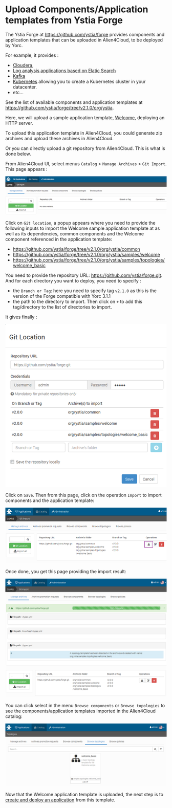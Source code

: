 # Upload Components/Application templates from Ystia Forge

The Ystia Forge at https://github.com/ystia/forge provides components and application 
templates that can be uploaded in Alien4Cloud, to be deployed by Yorc.

For example, it provides :
  * [Cloudera](https://github.com/ystia/forge/tree/v2.1.0/org/ystia/cloudera),
  * [Log analysis applications based on Elatic Search](https://github.com/ystia/forge/tree/v2.1.0/org/ystia#topologies-for-log-analysis-based-on-elastic-stack)
  * [Kafka](https://github.com/ystia/forge/tree/v2.1.0/org/ystia/kafka)
  * [Kubernetes](https://github.com/ystia/forge/tree/v2.1.0/org/ystia/kubernetes)
     allowing you to create a Kubernetes cluster in your datacenter.
  * etc...

See the list of available components and application templates at https://github.com/ystia/forge/tree/v2.1.0/org/ystia.

Here, we will upload a sample application template, [Welcome](https://github.com/ystia/forge/tree/v2.1.0/org/ystia/samples/topologies/welcome_basic),
deploying an HTTP server.

To upload this application template in Alien4Cloud, you could generate zip archives
and upload these archives in Alien4Cloud.

Or you can directly upload a git repository from Alien4Cloud. This is what is done below.

From Alien4Cloud UI, select menus `Catalog` > `Manage Archives` > `Git Import`.
This page appears :

<img src="../images/a4cManageArchives.png">

Click on `Git location`, a popup appears where you need to provide the following
inputs to import the Welcome sample application template at as well as its dependencies,
common components and the Welcome component referenced in the application template:
  * https://github.com/ystia/forge/tree/v2.1.0/org/ystia/common
  * https://github.com/ystia/forge/tree/v2.1.0/org/ystia/samples/welcome
  * https://github.com/ystia/forge/tree/v2.1.0/org/ystia/samples/topologies/welcome_basic

You need to provide the repository URL: https://github.com/ystia/forge.git.
And for each directory you want to deploy, you need to specify :
  * the `Branch or Tag`: here you need to specify tag `v2.1.0` as this is the version
  of the Forge compatible with Yorc 3.1.1
  * the path to the directory to import.
Then click on `+` to add this tag/directory to the list of directories to import.

It gives finally :

<img src="../images/a4cGitLocation.png">

Click on `Save`. Then from this page, click on the operation  `Import` to import
components and the application template:

<img src="../images/a4cGitImport.png">

Once done, you get this page providing the import result:

<img src="../images/a4cGitImportResult.png">

You can click select in the menu `Browse components` or `Browse topologies` to see
the components/application templates imported in the Alien4Cloud catalog:

<img src="../images/a4cCatalogBrowseTopo.png">

Now that the Welcome application template is uploaded, the next step is to
[create and deploy an application](create_deploy.md) from this template.


